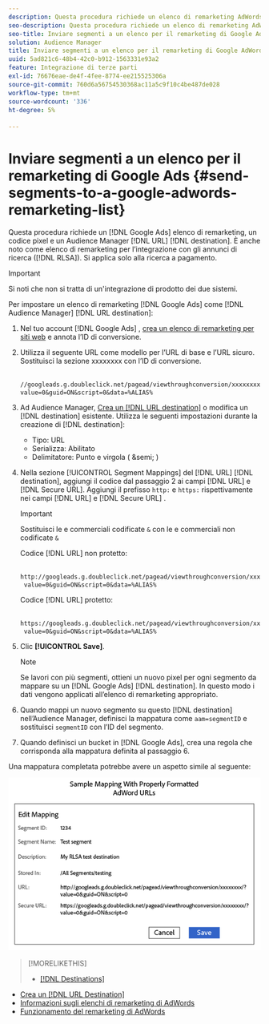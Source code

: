 ```yaml
---
description: Questa procedura richiede un elenco di remarketing AdWords, un codice pixel e una destinazione URL di Audience Manager. È anche noto come elenco di remarketing per l’integrazione degli annunci di ricerca (RLSA). Si applica solo alla ricerca a pagamento.
seo-description: Questa procedura richiede un elenco di remarketing AdWords, un codice pixel e una destinazione URL di Audience Manager. È anche noto come elenco di remarketing per l’integrazione degli annunci di ricerca (RLSA). Si applica solo alla ricerca a pagamento.
seo-title: Inviare segmenti a un elenco per il remarketing di Google AdWords
solution: Audience Manager
title: Inviare segmenti a un elenco per il remarketing di Google AdWords
uuid: 5ad821c6-48b4-42c0-b912-1563331e93a2
feature: Integrazione di terze parti
exl-id: 76676eae-de4f-4fee-8774-ee215525306a
source-git-commit: 760d6a56754530368ac11a5c9f10c4be487de028
workflow-type: tm+mt
source-wordcount: '336'
ht-degree: 5%

---
```


# Inviare segmenti a un elenco per il remarketing di Google Ads {#send-segments-to-a-google-adwords-remarketing-list}

Questa procedura richiede un [!DNL Google Ads] elenco di remarketing, un codice pixel e un Audience Manager [!DNL URL] [!DNL destination]. È anche noto come elenco di remarketing per l’integrazione con gli annunci di ricerca ([!DNL RLSA]). Si applica solo alla ricerca a pagamento.

>[!IMPORTANT]
>Si noti che non si tratta di un&#39;integrazione di prodotto dei due sistemi.

Per impostare un elenco di remarketing [!DNL Google Ads] come [!DNL Audience Manager] [!DNL URL destination]:

1. Nel tuo account [!DNL Google Ads] , [crea un elenco di remarketing per siti web](https://support.google.com/adwords/answer/2454064?hl=en) e annota l’ID di conversione.
1. Utilizza il seguente URL come modello per l’URL di base e l’URL sicuro. Sostituisci la sezione xxxxxxxx con l’ID di conversione.

   ```
    //googleads.g.doubleclick.net/pagead/viewthroughconversion/xxxxxxxx/?value=0&guid=ON&script=0&data=%ALIAS%
   ```

1. Ad Audience Manager, [Crea un [!DNL URL destination]](../../features/destinations/create-url-destination.md) o modifica un [!DNL destination] esistente. Utilizza le seguenti impostazioni durante la creazione di [!DNL destination]:
   * Tipo: URL
   * Serializza: Abilitato
   * Delimitatore: Punto e virgola ( &amp;semi; )

1. Nella sezione [!UICONTROL Segment Mappings] del [!DNL URL] [!DNL destination], aggiungi il codice dal passaggio 2 ai campi [!DNL URL] e [!DNL Secure URL]. Aggiungi il prefisso `http:` e `https:` rispettivamente nei campi [!DNL URL] e [!DNL Secure URL] .

   >[!IMPORTANT]
   >
   >Sostituisci le e commerciali codificate `&` con le e commerciali non codificate `&`

   Codice [!DNL URL] non protetto:

   ```
    http://googleads.g.doubleclick.net/pagead/viewthroughconversion/xxxxxxxx/?
    value=0&guid=ON&script=0&data=%ALIAS%
   ```

   Codice [!DNL URL] protetto:

   ```
    https://googleads.g.doubleclick.net/pagead/viewthroughconversion/xxxxxxxx/?
    value=0&guid=ON&script=0&data=%ALIAS%
   ```

1. Clic **[!UICONTROL Save]**.

   >[!NOTE]
   >
   >Se lavori con più segmenti, ottieni un nuovo pixel per ogni segmento da mappare su un [!DNL Google Ads] [!DNL destination]. In questo modo i dati vengono applicati all’elenco di remarketing appropriato.

1. Quando mappi un nuovo segmento su questo [!DNL destination] nell’Audience Manager, definisci la mappatura come `aam=segmentID` e sostituisci `segmentID` con l’ID del segmento.
1. Quando definisci un bucket in [!DNL Google Ads], crea una regola che corrisponda alla mappatura definita al passaggio 6.

Una mappatura completata potrebbe avere un aspetto simile al seguente:

![](../assets/rlsa_mapping.png)

>[!MORELIKETHIS]
>
>* [[!DNL Destinations]](../../features/destinations/destinations.md)
* [Crea un [!DNL URL Destination]](../../features/destinations/create-url-destination.md)
* [Informazioni sugli elenchi di remarketing di AdWords](https://support.google.com/adwords/answer/2472738)
* [Funzionamento del remarketing di AdWords](https://support.google.com/adwords/answer/2454000)

